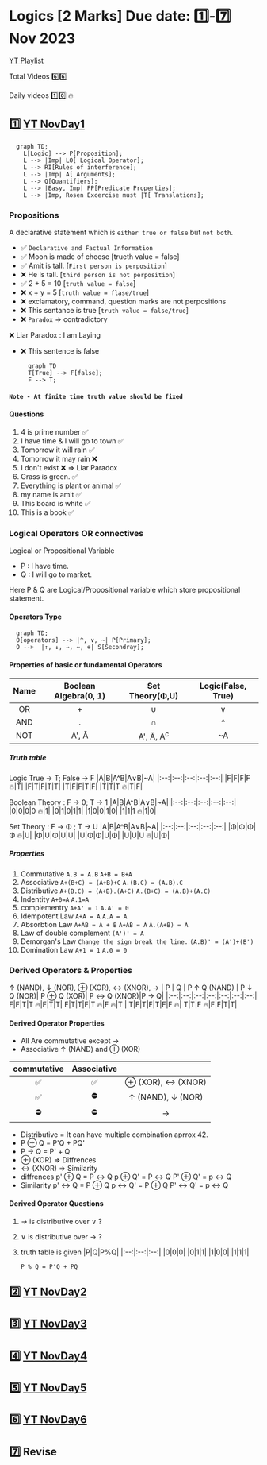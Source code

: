 # Logics [2 Marks] Due date: :one:_-_:seven: Nov 2023

[YT Playlist](https://www.youtube.com/playlist?list=PLC36xJgs4dxF5fTaOmUjEJJS8PMnbgO_Y)

Total Videos  :six::six:

Daily videos :one::zero: 🔥

## :one: [YT NovDay1][LOGIC_NOV_DAY1_YT_LINK]

```mermaid
  graph TD;
    L[Logic] --> P[Proposition];
    L --> |Imp| LO[ Logical Operator];
    L --> RI[Rules of interference];
    L --> |Imp| A[ Arguments];
    L --> Q[Quantifiers];
    L --> |Easy, Imp| PP[Predicate Properties];
    L --> |Imp, Rosen Excercise must |T[ Translations];
```

### Propositions

A declarative statement which is `either true or false` but `not both`.

- ✅ `Declarative and Factual Information`
- ✅ Moon is made of cheese [trueth value = false]
- ✅ Amit is tall. [`First person is perposition`]
- ❌ He is tall. [`third person is not perposition`]
- ✅ 2 + 5 = 10 [`truth value = false`]
- ❌ x + y = 5 [`truth value = flase/true`]
- ❌ exclamatory, command, question marks are not perpositions
- ❌ This sentance is true [`truth value = false/true`]
- ❌ `Paradox` => contradictory

❌ Liar Paradox : I am Laying

- ❌ This sentence is false

  ```mermaid
    graph TD
    T[True] --> F[false];
    F --> T;
  ```

#### `Note - At finite time truth value should be fixed`

#### Questions

1. 4 is prime number ✅
2. I have time & I will go to town ✅
3. Tomorrow it will rain ✅
4. Tomorrow it may rain ❌
5. I don't exist ❌ => Liar Paradox
6. Grass is green. ✅
7. Everything is plant or animal ✅
8. my name is amit ✅
9. This board is white ✅
10. This is a book ✅

### Logical Operators OR connectives

Logical or Propositional Variable

- P : I have time.
- Q : I will go to market.  

Here P & Q are Logical/Propositional variable which store propositional statement.

#### Operators Type

```mermaid
  graph TD;
  O[operators] --> |^, ∨, ~| P[Primary];
  O -->  |↑, ↓, →, ↔, ⊕| S[Secondray];
```

#### Properties of basic or fundamental Operators

|Name|Boolean Algebra(0, 1)|Set Theory(Φ,U)|Logic(False, True)
|:--:|:--:|:--:|:--:|
|OR|+|∪|∨|
|AND|.|∩|^|
|NOT|A', Ā|A', Ā, A<sup>c</sup>|~A|

##### Truth table

Logic True &rarr; T; False &rarr; F
|A|B|A^B|A∨B|~A|
|:--:|:--:|:--:|:--:|:--:|
|F|F|F|F :fire:|T|
|F|T|F|T|T|
|T|F|F|T|F|
|T|T|T :fire:|T|F|

Boolean Theory :  F &rarr; 0; T &rarr; 1
|A|B|A^B|A∨B|~A|
|:--:|:--:|:--:|:--:|:--:|
|0|0|0|0 :fire:|1|
|0|1|0|1|1|
|1|0|0|1|0|
|1|1|1 :fire:|1|0|

Set Theory : F &rarr; Φ ; T &rarr; U
|A|B|A^B|A∨B|~A|
|:--:|:--:|:--:|:--:|:--:|
|Φ|Φ|Φ|Φ :fire:|U|
|Φ|U|Φ|U|U|
|U|Φ|Φ|U|Φ|
|U|U|U :fire:|U|Φ|

##### Properties

1. Commutative
    `A.B = A.B`
    `A+B = B+A`
2. Associative
   `A+(B+C) = (A+B)+C`
   `A.(B.C) = (A.B).C`
3. Distributive
  `A+(B.C) = (A+B).(A+C)`
  `A.(B+C) = (A.B)+(A.C)`
4. Indentity
   `A+0=A`
   `A.1=A`
5. complementry
   `A+A' = 1`
   `A.A' = 0`
6. Idempotent Law
   `A+A = A`
   `A.A = A`
7. Absorbtion Law
   `A+ĀB = A + B`
   `A+AB = A`
   `A.(A+B) = A`
8. Law of double complement
   `(A')' = A`
9. Demorgan's Law
    `Change the sign break the line.`
     `(A.B)' = (A')+(B')`
10. Domination Law
    `A+1 = 1`
    `A.0 = 0`

### Derived Operators & Properties

&uarr; (NAND), &darr; (NOR), ⊕ (XOR), &harr; (XNOR), &rarr;
| P | Q | P &uarr; Q (NAND) | P &darr; Q (NOR)| P ⊕ Q (XOR)| P &harr; Q (XNOR)|P &rarr; Q|
|:--:|:--:|:--:|:--:|:--:|:--:|:--:|
F|F|T|T 🔥|F|T|T|
F|T|T|F|T 🔥|F 🔥|T |
T|F|T|F|T|F|F 🔥|
T|T|F 🔥|F|F|T|T|

#### Derived Operator Properties

- All Are commutative except &rarr;
- Associative &uarr; (NAND) and ⊕ (XOR)
  
|commutative|Associative||
|:--:|:--:|:--:|
✅|✅|⊕ (XOR), &harr; (XNOR)
✅|⛔|&uarr; (NAND), &darr; (NOR)
⛔|⛔|&rarr;

- Distributive = It can have multiple combination aprrox 42.
- P ⊕ Q = P'Q + PQ'
- P &rarr; Q = P' + Q
- ⊕ (XOR) => Diffrences
- &harr; (XNOR) => Similarity
- diffrences
  p' ⊕ Q = P &harr; Q
  p ⊕ Q' = P &harr; Q
  P' ⊕ Q' = p &harr; Q
- Similarity
   p' &harr; Q = P ⊕ Q
  p &harr; Q' = P ⊕ Q
  P' &harr; Q' = p &harr; Q

#### Derived Operator Questions

1. &rarr; is distributive over ∨ ?
2. ∨ is distributive over &rarr; ?
3. truth table is given
   |P|Q|P%Q|
   |:--:|:--:|:--:|
   |0|0|0|
   |0|1|1|
   |1|0|0|
   |1|1|1|

   `P % Q = P'Q + PQ`

## :two: [YT NovDay2][LOGIC_NOV_DAY2_YT_LINK]

## :three: [YT NovDay3][LOGIC_NOV_DAY3_YT_LINK]

## :four: [YT NovDay4][LOGIC_NOV_DAY4_YT_LINK]

## :five: [YT NovDay5][LOGIC_NOV_DAY5_YT_LINK]

## :six: [YT NovDay6][LOGIC_NOV_DAY6_YT_LINK]

## :seven: Revise

[LOGIC_NOV_DAY1_YT_LINK]: https://www.youtube.com/playlist?list=PLddhX2WE7PoC4ZYT5-1x3SdgZL6G6jf2s
[LOGIC_NOV_DAY2_YT_LINK]: https://www.youtube.com/playlist?list=PLddhX2WE7PoDJOqcHsE4TGBgIhq2uArpv
[LOGIC_NOV_DAY3_YT_LINK]: https://www.youtube.com/playlist?list=PLddhX2WE7PoDiLpA_rZguyp0psnjpwgMo
[LOGIC_NOV_DAY4_YT_LINK]: https://www.youtube.com/playlist?list=PLddhX2WE7PoDXJC2yBzjRY0ig3zMyAWDB
[LOGIC_NOV_DAY5_YT_LINK]: https://www.youtube.com/playlist?list=PLddhX2WE7PoCScZslkJUltiDYiQ8y5oGP
[LOGIC_NOV_DAY6_YT_LINK]: https://www.youtube.com/playlist?list=PLddhX2WE7PoDcsefe9FxKUARTAnqGdRSX

